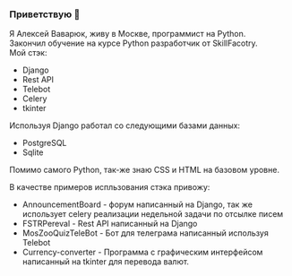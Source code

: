 ### Приветствую 👋
Я Алексей Ваварюк, живу в Москве, программист на Python.      
Закончил обучение на курсе Python разработчик от SkillFacotry.     
Мой стэк:      
- Django     
- Rest API        
- Telebot
- Celery
- tkinter
          
Используя Django работал со следующими базами данных:    
- PostgreSQL    
- Sqlite
            
Помимо самого Python, так-же знаю CSS и HTML на базовом уровне.    
                    
В качестве примеров испльзования стэка привожу:                    
- AnnouncementBoard - форум написанный на Django, так же использует celery реализации недельной задачи по отсылке писем                    
- FSTRPereval - Rest API написанный на Django
- MosZooQuizTeleBot - Бот для телеграма написанный используя Telebot
- Currency-converter - Программа с графическим интерфейсом написанный на tkinter для перевода валют.
